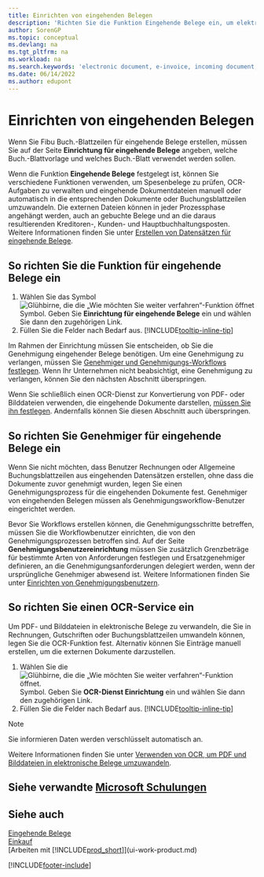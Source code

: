 ```yaml
---
title: Einrichten von eingehenden Belegen
description: 'Richten Sie die Funktion Eingehende Belege ein, um elektronische Belege zu erstellen, OCR-Aufgaben zu verwalten, Rechnungen zu importieren und Bilddateien zu konvertieren.'
author: SorenGP
ms.topic: conceptual
ms.devlang: na
ms.tgt_pltfrm: na
ms.workload: na
ms.search.keywords: 'electronic document, e-invoice, incoming document, OCR, ecommerce, document exchange, import invoice'
ms.date: 06/14/2022
ms.author: edupont
---
```

# <a name="set-up-incoming-documents" />Einrichten von eingehenden Belegen

Wenn Sie Fibu Buch.-Blattzeilen für eingehende Belege erstellen, müssen Sie auf der Seite **Einrichtung für eingehende Belege** angeben, welche Buch.-Blattvorlage und welches Buch.-Blatt verwendet werden sollen.

Wenn die Funktion **Eingehende Belege** festgelegt ist, können Sie verschiedene Funktionen verwenden, um Spesenbelege zu prüfen, OCR-Aufgaben zu verwalten und eingehende Dokumentdateien manuell oder automatisch in die entsprechenden Dokumente oder Buchungsblattzeilen umzuwandeln. Die externen Dateien können in jeder Prozessphase angehängt werden, auch an gebuchte Belege und an die daraus resultierenden Kreditoren-, Kunden- und Hauptbuchhaltungsposten. Weitere Informationen finden Sie unter [Erstellen von Datensätzen für eingehende Belege](across-how-create-income-document-records.md).

## <a name="to-set-up-the-incoming-documents-feature" />So richten Sie die Funktion für eingehende Belege ein

1. Wählen Sie das Symbol ![Glühbirne, die die „Wie möchten Sie weiter verfahren“-Funktion öffnet](media/ui-search/search_small.png "Wie möchten Sie weiter verfahren?") Symbol. Geben Sie **Einrichtung für eingehende Belege** ein und wählen Sie dann den zugehörigen Link.
2. Füllen Sie die Felder nach Bedarf aus. [!INCLUDE[tooltip-inline-tip](includes/tooltip-inline-tip_md.md)]

Im Rahmen der Einrichtung müssen Sie entscheiden, ob Sie die Genehmigung eingehender Belege benötigen. Um eine Genehmigung zu verlangen, müssen Sie [Genehmiger und Genehmigungs-Workflows festlegen](#to-set-up-approvers-of-incoming-document-records). Wenn Ihr Unternehmen nicht beabsichtigt, eine Genehmigung zu verlangen, können Sie den nächsten Abschnitt überspringen.

Wenn Sie schließlich einen OCR-Dienst zur Konvertierung von PDF- oder Bilddateien verwenden, die eingehende Dokumente darstellen, [müssen Sie ihn festlegen](#to-set-up-an-ocr-service). Andernfalls können Sie diesen Abschnitt auch überspringen.

## <a name="to-set-up-approvers-of-incoming-document-records" />So richten Sie Genehmiger für eingehende Belege ein

Wenn Sie nicht möchten, dass Benutzer Rechnungen oder Allgemeine Buchungsblattzeilen aus eingehenden Datensätzen erstellen, ohne dass die Dokumente zuvor genehmigt wurden, legen Sie einen Genehmigungsprozess für die eingehenden Dokumente fest. Genehmiger von eingehenden Belegen müssen als Genehmigungsworkflow-Benutzer eingerichtet werden.

Bevor Sie Workflows erstellen können, die Genehmigungsschritte betreffen, müssen Sie die Workflowbenutzer einrichten, die von den Genehmigungsprozessen betroffen sind. Auf der Seite **Genehmigungsbenutzereinrichtung** müssen Sie zusätzlich Grenzbeträge für bestimmte Arten von Anforderungen festlegen und Ersatzgenehmiger definieren, an die Genehmigungsanforderungen delegiert werden, wenn der ursprüngliche Genehmiger abwesend ist. Weitere Informationen finden Sie unter [Einrichten von Genehmigungsbenutzern](across-how-to-set-up-approval-users.md).

## <a name="to-set-up-an-ocr-service" />So richten Sie einen OCR-Service ein

Um PDF- und Bilddateien in elektronische Belege zu verwandeln, die Sie in Rechnungen, Gutschriften oder Buchungsblattzeilen umwandeln können, legen Sie die OCR-Funktion fest. Alternativ können Sie Einträge manuell erstellen, um die externen Dokumente darzustellen.

1. Wählen Sie die ![Glühbirne, die die „Wie möchten Sie weiter verfahren“-Funktion öffnet.](media/ui-search/search_small.png "Sagen Sie mir, was Sie tun möchten") Symbol. Geben Sie **OCR-Dienst Einrichtung** ein und wählen Sie dann den zugehörigen Link.
2. Füllen Sie die Felder nach Bedarf aus. [!INCLUDE[tooltip-inline-tip](includes/tooltip-inline-tip_md.md)]

> [!NOTE]  
> Sie informieren Daten werden verschlüsselt automatisch an.

Weitere Informationen finden Sie unter [Verwenden von OCR, um PDF und Bilddateien in elektronische Belege umzuwandeln](across-how-use-ocr-pdf-images-files.md).  

## <a name="see-related-microsoft-trainingtrainingmodulesincoming-documents-dynamics-365-business-central" />Siehe verwandte [Microsoft Schulungen](/training/modules/incoming-documents-dynamics-365-business-central/)

## <a name="see-also" />Siehe auch

[Eingehende Belege](across-income-documents.md)  
[Einkauf](purchasing-manage-purchasing.md)  
[Arbeiten mit [!INCLUDE[prod_short](includes/prod_short.md)]](ui-work-product.md)


[!INCLUDE[footer-include](includes/footer-banner.md)]
